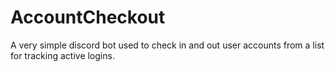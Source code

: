 # AccountCheckout

A very simple discord bot used to check in and out user accounts from a list for tracking active logins.